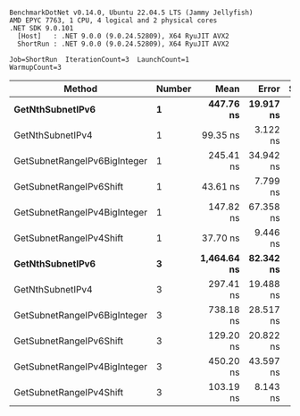 ```

BenchmarkDotNet v0.14.0, Ubuntu 22.04.5 LTS (Jammy Jellyfish)
AMD EPYC 7763, 1 CPU, 4 logical and 2 physical cores
.NET SDK 9.0.101
  [Host]   : .NET 9.0.0 (9.0.24.52809), X64 RyuJIT AVX2
  ShortRun : .NET 9.0.0 (9.0.24.52809), X64 RyuJIT AVX2

Job=ShortRun  IterationCount=3  LaunchCount=1  
WarmupCount=3  

```
| Method                       | Number | Mean        | Error     | StdDev   | Min         | Max         | Gen0   | Allocated |
|----------------------------- |------- |------------:|----------:|---------:|------------:|------------:|-------:|----------:|
| **GetNthSubnetIPv6**             | **1**      |   **447.76 ns** | **19.917 ns** | **1.092 ns** |   **446.56 ns** |   **448.70 ns** | **0.0076** |     **640 B** |
| GetNthSubnetIPv4             | 1      |    99.35 ns |  3.122 ns | 0.171 ns |    99.25 ns |    99.55 ns | 0.0019 |     160 B |
| GetSubnetRangeIPv6BigInteger | 1      |   245.41 ns | 34.942 ns | 1.915 ns |   243.23 ns |   246.81 ns | 0.0048 |     432 B |
| GetSubnetRangeIPv6Shift      | 1      |    43.61 ns |  7.799 ns | 0.427 ns |    43.35 ns |    44.11 ns | 0.0019 |     160 B |
| GetSubnetRangeIPv4BigInteger | 1      |   147.82 ns | 67.358 ns | 3.692 ns |   144.73 ns |   151.91 ns | 0.0024 |     208 B |
| GetSubnetRangeIPv4Shift      | 1      |    37.70 ns |  9.446 ns | 0.518 ns |    37.19 ns |    38.22 ns | 0.0021 |     176 B |
| **GetNthSubnetIPv6**             | **3**      | **1,464.64 ns** | **82.342 ns** | **4.513 ns** | **1,459.48 ns** | **1,467.83 ns** | **0.0229** |    **2000 B** |
| GetNthSubnetIPv4             | 3      |   297.41 ns | 19.488 ns | 1.068 ns |   296.48 ns |   298.58 ns | 0.0057 |     480 B |
| GetSubnetRangeIPv6BigInteger | 3      |   738.18 ns | 28.517 ns | 1.563 ns |   736.95 ns |   739.94 ns | 0.0153 |    1296 B |
| GetSubnetRangeIPv6Shift      | 3      |   129.20 ns | 20.822 ns | 1.141 ns |   127.91 ns |   130.09 ns | 0.0057 |     480 B |
| GetSubnetRangeIPv4BigInteger | 3      |   450.20 ns | 43.597 ns | 2.390 ns |   447.53 ns |   452.14 ns | 0.0072 |     624 B |
| GetSubnetRangeIPv4Shift      | 3      |   103.19 ns |  8.143 ns | 0.446 ns |   102.81 ns |   103.68 ns | 0.0062 |     528 B |
